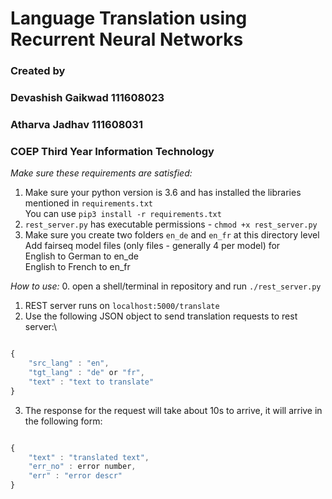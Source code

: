# Language Translation using Recurrent Neural Networks

### Created by
### Devashish Gaikwad 111608023
### Atharva Jadhav 111608031
### COEP Third Year Information Technology

*Make sure these requirements are satisfied:*
1. Make sure your python version is 3.6 and has installed the libraries mentioned in `requirements.txt`\
 You can use `pip3 install -r requirements.txt`
2. `rest_server.py` has executable permissions - `chmod +x rest_server.py`
3. Make sure you create two folders `en_de` and `en_fr` at this directory level\
 Add fairseq model files (only files - generally 4 per model) for \
 English to German to en_de\
 English to French to en_fr

*How to use:*
0. open a shell/terminal in repository and run `./rest_server.py`
1. REST server runs on `localhost:5000/translate`
2. Use the following JSON object to send translation requests to rest server:\
```javascript

{
    "src_lang" : "en",
    "tgt_lang" : "de" or "fr",
    "text" : "text to translate"
}

```
3. The response for the request will take about 10s to arrive, it will arrive in the following form:
```javascript

{
    "text" : "translated text",
    "err_no" : error number,
    "err" : "error descr"
}

```
